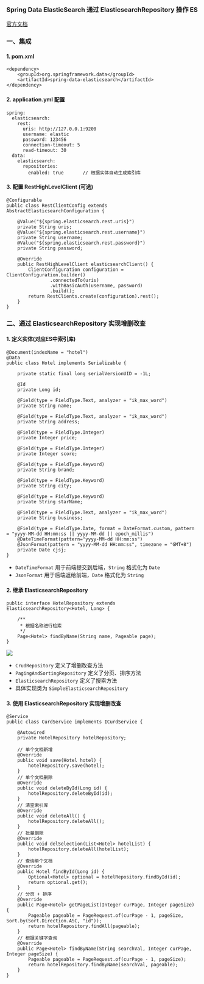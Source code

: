 ###  Spring Data ElasticSearch 通过 ElasticsearchRepository 操作 ES
[官方文档](https://docs.spring.io/spring-data/elasticsearch/docs/4.0.x/reference/html/#preface)

###  一、集成
####  1. pom.xml
```
<dependency>
	<groupId>org.springframework.data</groupId>
	<artifactId>spring-data-elasticsearch</artifactId>
</dependency>
```


####  2. application.yml 配置
```
spring:
  elasticsearch:
    rest:
      uris: http://127.0.0.1:9200
      username: elastic     
      password: 123456
      connection-timeout: 5
      read-timeout: 30
  data:
    elasticsearch:
      repositories:
        enabled: true       // 根据实体自动生成索引库
```


####  3. 配置 RestHighLevelClient (可选)
```
@Configurable
public class RestClientConfig extends AbstractElasticsearchConfiguration {

    @Value("${spring.elasticsearch.rest.uris}")
    private String uris;
    @Value("${spring.elasticsearch.rest.username}")
    private String username;
    @Value("${spring.elasticsearch.rest.password}")
    private String password;

    @Override
    public RestHighLevelClient elasticsearchClient() {
        ClientConfiguration configuration = ClientConfiguration.builder()
                .connectedTo(uris)
                .withBasicAuth(username, password)
                .build();
        return RestClients.create(configuration).rest();
    }
}
```



### 二、通过 ElasticsearchRepository 实现增删改查
####  1. 定义实体(对应ES中索引库)
```
@Document(indexName = "hotel")
@Data
public class Hotel implements Serializable {

    private static final long serialVersionUID = -1L;

    @Id
    private Long id;

    @Field(type = FieldType.Text, analyzer = "ik_max_word")
    private String name;

    @Field(type = FieldType.Text, analyzer = "ik_max_word")
    private String address;

    @Field(type = FieldType.Integer)
    private Integer price;

    @Field(type = FieldType.Integer)
    private Integer score;

    @Field(type = FieldType.Keyword)
    private String brand;

    @Field(type = FieldType.Keyword)
    private String city;

    @Field(type = FieldType.Keyword)
    private String starName;

    @Field(type = FieldType.Text, analyzer = "ik_max_word")
    private String business;

    @Field(type = FieldType.Date, format = DateFormat.custom, pattern = "yyyy-MM-dd HH:mm:ss || yyyy-MM-dd || epoch_millis")
    @DateTimeFormat(pattern="yyyy-MM-dd HH:mm:ss")
    @JsonFormat(pattern = "yyyy-MM-dd HH:mm:ss", timezone = "GMT+8")
    private Date cjsj;
}
```

* `DateTimeFormat` 用于前端提交到后端，`String` 格式化为 `Date`
* `JsonFormat` 用于后端返给前端，`Date` 格式化为 `String`

####  2. 继承 ElasticsearchRepository
```
public interface HotelRepository extends ElasticsearchRepository<Hotel, Long> {

    /**
     * 根据名称进行检索
     */
    Page<Hotel> findByName(String name, Pageable page);
}
```

![](https://fgq233.github.io/imgs/java/es4.png)

* `CrudRepository` 定义了增删改查方法
* `PagingAndSortingRepository` 定义了分页、排序方法
* `ElasticsearchRepository` 定义了搜索方法
* 具体实现类为 `SimpleElasticsearchRepository`


####  3. 使用 ElasticsearchRepository 实现增删改查
```
@Service
public class CurdService implements ICurdService {

    @Autowired
    private HotelRepository hotelRepository;
    
    // 单个文档新增
    @Override
    public void save(Hotel hotel) {
        hotelRepository.save(hotel);
    }
    // 单个文档删除
    @Override
    public void deleteById(Long id) {
        hotelRepository.deleteById(id);
    }
    // 清空索引库
    @Override
    public void deleteAll() {
        hotelRepository.deleteAll();
    }
    // 批量删除
    @Override
    public void delSelection(List<Hotel> hotelList) {
        hotelRepository.deleteAll(hotelList);
    }
    // 查询单个文档
    @Override
    public Hotel findById(Long id) {
        Optional<Hotel> optional = hotelRepository.findById(id);
        return optional.get();
    }
    // 分页 + 排序
    @Override
    public Page<Hotel> getPageList(Integer curPage, Integer pageSize) {
        Pageable pageable = PageRequest.of(curPage - 1, pageSize, Sort.by(Sort.Direction.ASC, "id"));
        return hotelRepository.findAll(pageable);
    }
    // 根据关键字查询
    @Override
    public Page<Hotel> findByName(String searchVal, Integer curPage, Integer pageSize) {
        Pageable pageable = PageRequest.of(curPage - 1, pageSize);
        return hotelRepository.findByName(searchVal, pageable);
    }
}
```